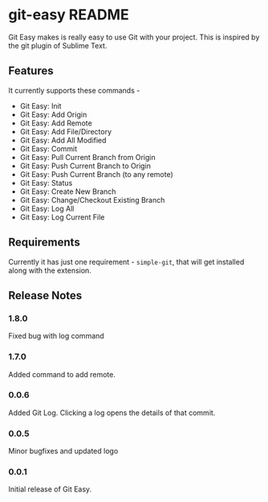 # git-easy README

Git Easy makes is really easy to use Git with your project. This is inspired by the git plugin of Sublime Text.

## Features

It currently supports these commands -

 - Git Easy: Init
 - Git Easy: Add Origin
 - Git Easy: Add Remote
 - Git Easy: Add File/Directory
 - Git Easy: Add All Modified
 - Git Easy: Commit
 - Git Easy: Pull Current Branch from Origin
 - Git Easy: Push Current Branch to Origin
 - Git Easy: Push Current Branch (to any remote)
 - Git Easy: Status
 - Git Easy: Create New Branch
 - Git Easy: Change/Checkout Existing Branch
 - Git Easy: Log All
 - Git Easy: Log Current File

## Requirements

Currently it has just one requirement - `simple-git`, that will get installed along with the extension.

## Release Notes

### 1.8.0

Fixed bug with log command

### 1.7.0

Added command to add remote.

### 0.0.6

Added Git Log. Clicking a log opens the details of that commit.

### 0.0.5

Minor bugfixes and updated logo

### 0.0.1

Initial release of Git Easy.